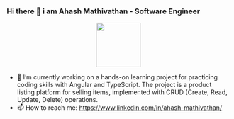 ### Hi there 👋 i am Ahash Mathivathan - Software Engineer

<div id="header" align="center">
  <img src="https://media.giphy.com/media/M9gbBd9nbDrOTu1Mqx/giphy.gif" width="100"/>
</div>

- 🔭 I’m currently working on a hands-on learning project for practicing coding skills with Angular and TypeScript. The project is a product listing platform for selling items, implemented with CRUD (Create, Read, Update, Delete) operations.
- 📫 How to reach me: https://www.linkedin.com/in/ahash-mathivathan/
